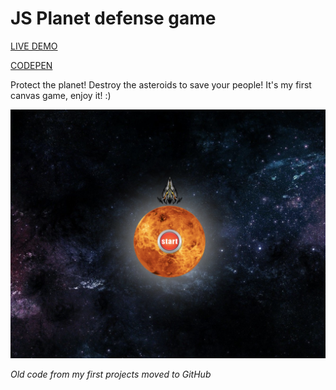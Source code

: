 # JS Planet defense game

[LIVE DEMO](https://marclopezavila.github.io/planet-defense-game/)

[CODEPEN](https://codepen.io/Loopez10/details/dMaVdQ)

Protect the planet! Destroy the asteroids to save your people! It's my first canvas game, enjoy it! :)

![alt text](./img/game.png)

*Old code from my first projects moved to GitHub*